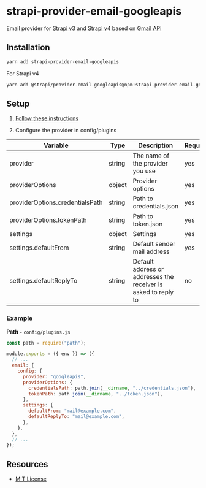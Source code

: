 # strapi-provider-email-googleapis

Email provider for [Strapi v3](https://github.com/strapi/strapi) and [Strapi v4](https://github.com/strapi/strapi) based on [Gmail API](https://developers.google.com/gmail/api)

## Installation

```bash
yarn add strapi-provider-email-googleapis
```

For Strapi v4

```bash
yarn add @strapi/provider-email-googleapis@npm:strapi-provider-email-googleapis
```

## Setup

1. [Follow these instructions](https://developers.google.com/gmail/api/quickstart/nodejs)

2. Configure the provider in config/plugins

| Variable                        | Type   | Description                                                    | Required | Default              |
| ------------------------------- | ------ | -------------------------------------------------------------- | -------- | -------------------- |
| provider                        | string | The name of the provider you use                               | yes      |                      |
| providerOptions                 | object | Provider options                                               | yes      |                      |
| providerOptions.credentialsPath | string | Path to credentials.json                                       | yes      |                      |
| providerOptions.tokenPath       | string | Path to token.json                                             | yes      |                      |
| settings                        | object | Settings                                                       | yes      |                      |
| settings.defaultFrom            | string | Default sender mail address                                    | yes      |                      |
| settings.defaultReplyTo         | string | Default address or addresses the receiver is asked to reply to | no       | settings.defaultFrom |

### Example

**Path -** `config/plugins.js`

```js
const path = require("path");

module.exports = ({ env }) => ({
  // ...
  email: {
    config: {
      provider: "googleapis",
      providerOptions: {
        credentialsPath: path.join(__dirname, "../credentials.json"),
        tokenPath: path.join(__dirname, "../token.json"),
      },
      settings: {
        defaultFrom: "mail@example.com",
        defaultReplyTo: "mail@example.com",
      },
    },
  },
  // ...
});
```

## Resources

- [MIT License](LICENSE.md)
